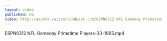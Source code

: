 ```yaml
---
layout: video
published: no
video: http://assets.switzerlandwest.com/ESPN0312 NFL Gameday Primetime Players-30-1995.mp4
---
```

ESPN0312 NFL Gameday Primetime Players-30-1995.mp4
